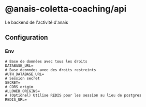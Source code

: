 # @anais-coletta-coaching/api

Le backend de l'activité d'anais

## Configuration

### Env

```dotenv
# Base de données avec tous les droits
DATABASE_URL=
# Base deonnées avec des droits restreints
AUTH_DATABASE_URL=
# Session secret
SECRET=
# CORS origin
ALLOWED_ORIGINS=
# (Optionel) Utilise REDIS pour les session au lieu de postgres
REDIS_URL=
```